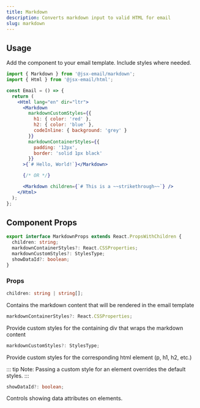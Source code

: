 ```yaml
---
title: Markdown
description: Converts markdown input to valid HTML for email
slug: markdown
---
```


<!--@include: @/include/header.md-->

<!--@include: @/include/install.md-->

## Usage

Add the component to your email template. Include styles where needed.

```jsx
import { Markdown } from '@jsx-email/markdown';
import { Html } from '@jsx-email/html';

const Email = () => {
  return (
    <Html lang="en" dir="ltr">
      <Markdown
        markdownCustomStyles={{
          h1: { color: 'red' },
          h2: { color: 'blue' },
          codeInline: { background: 'grey' }
        }}
        markdownContainerStyles={{
          padding: '12px',
          border: 'solid 1px black'
        }}
      >{`# Hello, World!`}</Markdown>

      {/* OR */}

      <Markdown children={`# This is a ~~strikethrough~~`} />
    </Html>
  );
};
```

## Component Props

```ts
export interface MarkdownProps extends React.PropsWithChildren {
  children: string;
  markdownContainerStyles?: React.CSSProperties;
  markdownCustomStyles?: StylesType;
  showDataId?: boolean;
}
```

### Props

```ts
children: string | string[];
```

Contains the markdown content that will be rendered in the email template

```ts
markdownContainerStyles?: React.CSSProperties;
```

Provide custom styles for the containing div that wraps the markdown content

```ts
markdownCustomStyles?: StylesType;
```

Provide custom styles for the corresponding html element (p, h1, h2, etc.)

::: tip
Note: Passing a custom style for an element overrides the default styles.
:::

```ts
showDataId?: boolean;
```

Controls showing data attributes on elements.
